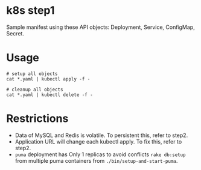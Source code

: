 k8s step1
=========

Sample manifest using these API objects: Deployment, Service, ConfigMap, Secret.

# Usage

```
# setup all objects
cat *.yaml | kubectl apply -f -

# cleanup all objects
cat *.yaml | kubectl delete -f -
```

# Restrictions

* Data of MySQL and Redis is volatile. To persistent this, refer to step2.
* Application URL will change each kubectl apply. To fix this, refer to step2.
* `puma` deployment has Only 1 replicas to avoid conflicts `rake db:setup` from multiple puma containers from `./bin/setup-and-start-puma`.

